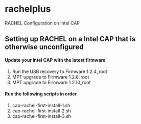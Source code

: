 # rachelplus
RACHEL Configuration on Intel CAP

## Setting up RACHEL on a Intel CAP that is otherwise unconfigured 

#### Update your Intel CAP with the latest firmware
1. Run the USB recovery to Firmware 1.2.4_root
2. MPT upgrade to Firmware 1.2.6_root
3. MPT upgrade to Firmware 1.2.10_root

#### Run the following scripts in order
1. cap-rachel-first-install-1.sh
2. cap-rachel-first-install-2.sh
3. cap-rachel-first-install-3.sh
